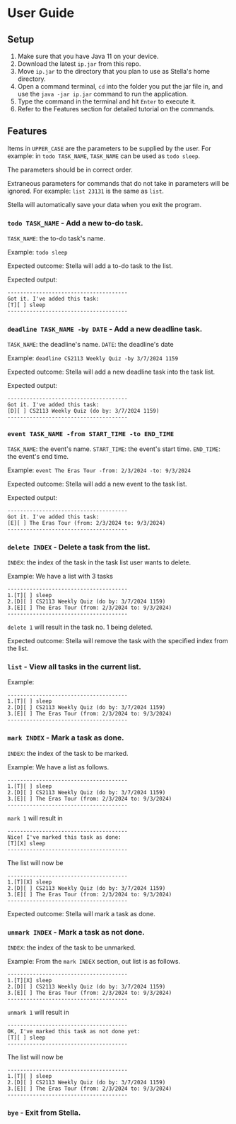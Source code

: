 # User Guide

## Setup

1) Make sure that you have Java 11 on your device.
2) Download the latest `ip.jar` from this repo.
3) Move `ip.jar` to the directory that you plan to use as Stella's home directory.
4) Open a command terminal, `cd` into the folder you put the jar file in, and use the `java -jar ip.jar` command to run the application.
5) Type the command in the terminal and hit `Enter` to execute it.
6) Refer to the Features section for detailed tutorial on the commands.

## Features 

Items in `UPPER_CASE` are the parameters to be supplied by the user.
For example: in `todo TASK_NAME`, `TASK_NAME` can be used as `todo sleep`.

The parameters should be in correct order.

Extraneous parameters for commands that do not take in parameters will be ignored.
For example: `list 23131` is the same as `list`.

Stella will automatically save your data when you exit the program.

### `todo TASK_NAME` - Add a new to-do task.

`TASK_NAME`: the to-do task's name.

Example: 
`todo sleep`

Expected outcome: Stella will add a to-do task to the list.

Expected output:
```
--------------------------------------
Got it. I've added this task:
[T][ ] sleep
--------------------------------------
```

### `deadline TASK_NAME -by DATE` - Add a new deadline task.

`TASK_NAME`: the deadline's name.
`DATE`: the deadline's date

Example:
`deadline CS2113 Weekly Quiz -by 3/7/2024 1159`

Expected outcome: Stella will add a new deadline task into the task list.

Expected output: 
```
--------------------------------------
Got it. I've added this task:
[D][ ] CS2113 Weekly Quiz (do by: 3/7/2024 1159)
--------------------------------------
```

### `event TASK_NAME -from START_TIME -to END_TIME`

`TASK_NAME`: the event's name.
`START_TIME`: the event's start time.
`END_TIME`: the event's end time.

Example:
`event The Eras Tour -from: 2/3/2024 -to: 9/3/2024`

Expected outcome: Stella will add a new event to the task list.

Expected output:
```
--------------------------------------
Got it. I've added this task:
[E][ ] The Eras Tour (from: 2/3/2024 to: 9/3/2024)
--------------------------------------
```

### `delete INDEX` - Delete a task from the list.

`INDEX`: the index of the task in the task list user wants to delete.

Example: We have a list with 3 tasks
```
--------------------------------------
1.[T][ ] sleep
2.[D][ ] CS2113 Weekly Quiz (do by: 3/7/2024 1159)
3.[E][ ] The Eras Tour (from: 2/3/2024 to: 9/3/2024)
--------------------------------------
```
`delete 1` will result in the task no. 1 being deleted.

Expected outcome: Stella will remove the task with the specified index from the list.

### `list` - View all tasks in the current list.

Example:
```
--------------------------------------
1.[T][ ] sleep
2.[D][ ] CS2113 Weekly Quiz (do by: 3/7/2024 1159)
3.[E][ ] The Eras Tour (from: 2/3/2024 to: 9/3/2024)
--------------------------------------
```

### `mark INDEX` - Mark a task as done.

`INDEX`: the index of the task to be marked.

Example: We have a list as follows.
```
--------------------------------------
1.[T][ ] sleep
2.[D][ ] CS2113 Weekly Quiz (do by: 3/7/2024 1159)
3.[E][ ] The Eras Tour (from: 2/3/2024 to: 9/3/2024)
--------------------------------------
```
`mark 1` will result in
```
--------------------------------------
Nice! I've marked this task as done:
[T][X] sleep
--------------------------------------
```
The list will now be
```
--------------------------------------
1.[T][X] sleep
2.[D][ ] CS2113 Weekly Quiz (do by: 3/7/2024 1159)
3.[E][ ] The Eras Tour (from: 2/3/2024 to: 9/3/2024)
--------------------------------------
```

Expected outcome: Stella will mark a task as done.

### `unmark INDEX` - Mark a task as not done.

`INDEX`: the index of the task to be unmarked.

Example: From the `mark INDEX` section, out list is as follows.
```
--------------------------------------
1.[T][X] sleep
2.[D][ ] CS2113 Weekly Quiz (do by: 3/7/2024 1159)
3.[E][ ] The Eras Tour (from: 2/3/2024 to: 9/3/2024)
--------------------------------------
```
`unmark 1` will result in
```
--------------------------------------
OK, I've marked this task as not done yet:
[T][ ] sleep
--------------------------------------
```
The list will now be
```
--------------------------------------
1.[T][ ] sleep
2.[D][ ] CS2113 Weekly Quiz (do by: 3/7/2024 1159)
3.[E][ ] The Eras Tour (from: 2/3/2024 to: 9/3/2024)
--------------------------------------
```

### `bye` - Exit from Stella.
